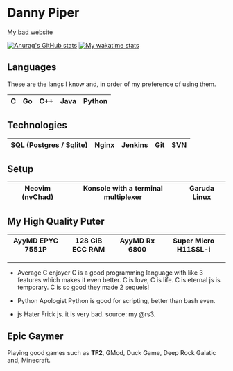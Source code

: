 # Danny Piper
[My bad website](https://www.djpiper28.co.uk)

[![Anurag's GitHub stats](https://github-readme-stats.vercel.app/api?username=djpiper28&theme=dark)](https://github.com/anuraghazra/github-readme-stats)
[![My wakatime stats](https://github-readme-stats.vercel.app/api/wakatime?username=JYewman&theme=dark&layout=compact)](https://github.com/anuraghazra/github-readme-stats)

## Languages
These are the langs I know and, in order of my preference of using them.

| C | Go | C++ | Java | Python |
|---|----|-----|------|--------|

## Technologies
| SQL (Postgres / Sqlite) | Nginx | Jenkins | Git | SVN |
|-------------------------|-------|---------|-----|-----|

## Setup
| Neovim (nvChad) | Konsole with a terminal multiplexer | Garuda Linux |
|-----------------|-------------------------------------|--------------|
 
## My High Quality Puter
| AyyMD EPYC 7551P | 128 GiB ECC RAM | AyyMD Rx 6800 | Super Micro  H11SSL-i |
|------------------|-----------------|---------------|-----------------------|

---

- Average C enjoyer
C is a good programming language with like 3 features which makes it even better.
C is love, C is life. C is eternal js is temporary.
C is so good they made 2 sequels!

- Python Apologist
Python is good for scripting, better than bash even.
- js Hater
Frick js. it is very bad. source: my @rs3.

## Epic Gaymer
Playing good games such as **TF2**, GMod, Duck Game, Deep Rock Galatic and, Minecraft.
